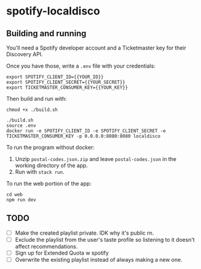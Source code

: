 # spotify-localdisco

## Building and running

You'll need a Spotify developer account and a Ticketmaster key for their Discovery API.

Once you have those, write a `.env` file with your credentials:

```
export SPOTIFY_CLIENT_ID={{YOUR_ID}}
export SPOTIFY_CLIENT_SECRET={{YOUR_SECRET}}
export TICKETMASTER_CONSUMER_KEY={{YOUR_KEY}}
```

Then build and run with:

```
chmod +x ./build.sh

./build.sh
source .env
docker run -e SPOTIFY_CLIENT_ID -e SPOTIFY_CLIENT_SECRET -e TICKETMASTER_CONSUMER_KEY -p 0.0.0.0:8080:8080 localdisco
```

To run the program without docker:

1. Unzip `postal-codes.json.zip` and leave `postal-codes.json` in the working directory of the app.
2. Run with `stack run`.

To run the web portion of the app:

```
cd web
npm run dev
```

## TODO

- [ ] Make the created playlist private. IDK why it's public rn.
- [ ] Exclude the playlist from the user's taste profile so listening to it doesn't affect recommendations.
- [ ] Sign up for Extended Quota w spotify
- [ ] Overwrite the existing playlist instead of always making a new one.
